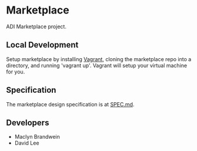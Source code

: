 # Marketplace
ADI Marketplace project.

## Local Development
Setup marketplace by installing [Vagrant](http://www.vagrantup.com/), cloning the marketplace repo into a directory, and running 'vagrant up'. Vagrant will setup your virtual machine for you.

## Specification
The marketplace design specification is at [SPEC.md](SPEC.md).

## Developers
- Maclyn Brandwein
- David Lee